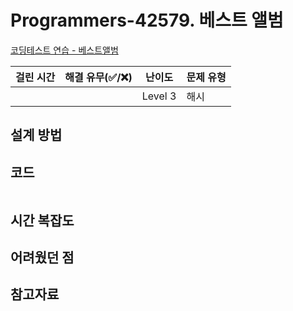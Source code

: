 # Programmers-42579. 베스트 앨범

[코딩테스트 연습 - 베스트앨범](https://programmers.co.kr/learn/courses/30/lessons/42579)



| 걸린 시간 | 해결 유무(✅/❌) | 난이도 | 문제 유형 |
| --- | --- | --- | --- |
|     |     | Level 3 | 해시 |


## 설계 방법

## 코드

```javascript

```

## 시간 복잡도

## 어려웠던 점

## 참고자료



